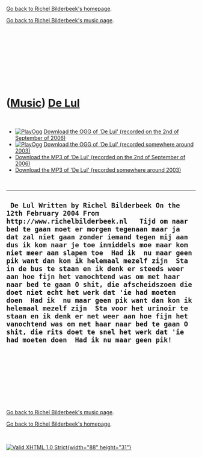 [Go back to Richel Bilderbeek's homepage](index.htm).

[Go back to Richel Bilderbeek's music page](Music.htm).

 

 

 

 

 

([Music](Music.htm)) [De Lul](SongDeLul.htm)
============================================

 

-   [![PlayOgg](http://static.fsf.org/playogg/Play_ogg_80x15.png "I support PlayOgg!")](http://playogg.org)
    [Download the OGG of 'De Lul' (recorded on the 2nd of September
    of 2006)](CD06_09DeLul20060902.ogg)
-   [![PlayOgg](http://static.fsf.org/playogg/Play_ogg_80x15.png "I support PlayOgg!")](http://playogg.org)
    [Download the OGG of 'De Lul' (recorded somewhere
    around 2003)](CD03_05DeLul.ogg)
-   [Download the MP3 of 'De Lul' (recorded on the 2nd of September
    of 2006)](CD06_09DeLul20060902.mp3)
-   [Download the MP3 of 'De Lul' (recorded somewhere
    around 2003)](CD03_05DeLul.mp3)

 

  -----------------------------------------------------------------------------------------------------------------------------------------------------------------------------------------------------------------------------------------------------------------------------------------------------------------------------------------------------------------------------------------------------------------------------------------------------------------------------------------------------------------------------------------------------------------------------------------------------------------------------------------------------------------------------------------------------------------------------------------------------------------------------------------------------------------------------
  ` De Lul Written by Richel Bilderbeek On the 12th February 2004 From http://www.richelbilderbeek.nl   Tijd om naar bed te gaan moet er morgen tegenaan maar ja dat zal niet gaan zonder iemand tegen mij aan dus ik kom naar je toe inmiddels moe maar kom niet meer aan slapen toe  Had ik  nu maar geen pik want dan kon ik helemaal mezelf zijn  Sta in de bus te staan en ik denk er steeds weer aan hoe fijn het vanochtend was om met haar naar bed te gaan O shit, die afscheidszoen die doet niet echt het werk dat 'ie had moeten doen  Had ik  nu maar geen pik want dan kon ik helemaal mezelf zijn  Sta voor het urinoir te staan en ik denk er net weer aan hoe fijn het vanochtend was om met haar naar bed te gaan O shit, die rits doet te snel het werk dat 'ie had moeten doen  Had ik nu maar geen pik!`
  -----------------------------------------------------------------------------------------------------------------------------------------------------------------------------------------------------------------------------------------------------------------------------------------------------------------------------------------------------------------------------------------------------------------------------------------------------------------------------------------------------------------------------------------------------------------------------------------------------------------------------------------------------------------------------------------------------------------------------------------------------------------------------------------------------------------------------

 

 

 

 

 

[Go back to Richel Bilderbeek's music page](Music.htm).

[Go back to Richel Bilderbeek's homepage](index.htm).

 

[![Valid XHTML 1.0 Strict](valid-xhtml10.png){width="88"
height="31"}](http://validator.w3.org/check?uri=referer)
